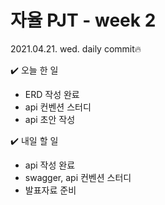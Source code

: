 # 자율 PJT - week 2

2021.04.21. wed. daily commit🔥

✔️ 오늘 한 일

- ERD 작성 완료
- api 컨벤션 스터디
- api 초안 작성



✔️ 내일 할 일

- api 작성 완료
- swagger, api 컨벤션 스터디
- 발표자료 준비